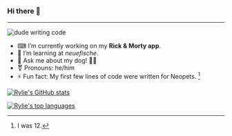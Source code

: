### Hi there 👋
---

![dude writing code](https://media.giphy.com/media/5ntdy5Ban1dIY/giphy.gif)


- ⌨ I’m currently working on my **Rick & Morty app**.
- 🐠 I’m learning at *neuefische*.
- 💬 Ask me about my dog! 🐕‍🦺
- ⚧ Pronouns: he/him
- ⚡ Fun fact: My first few lines of code were written for Neopets. [^1]

[![Rylie's GitHub stats](https://github-readme-stats.vercel.app/api?username=ryliecc&show_icons=true&theme=gruvbox_light)](https://github.com/anuraghazra/github-readme-stats)

[![Rylie's top languages](https://github-readme-stats.vercel.app/api/top-langs/?username=ryliecc&layout=donut)](https://github.com/anuraghazra/github-readme-stats)

[^1]: I was 12.
